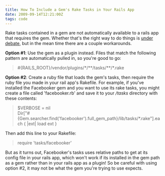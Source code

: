 ```yaml
---
title: How To Include a Gem's Rake Tasks in Your Rails App
date: 2009-09-14T12:21:00Z
tags: code
---
```

Rake tasks contained in a gem are not automatically available to a rails app that requires the gem. Whether that's the right way to do things is [under debate][1], but in the mean time there are a couple workarounds.

**Option #1**: Use the gem as a plugin instead. Files that match the following pattern are automatically pulled in, so you're good to go:

> <div>
>   <p>
>     #{RAILS_ROOT}/vendor/plugins/*/**/tasks/**/*.rake
>   </p>
> </div>

**Option #2**: Create a ruby file that loads the gem's tasks, then require the ruby file you made in your rail app's Rakefile. For example, if you've installed the Facebooker gem and you want to use its rake tasks, you might create a file called 'facebooker.rb' and save it to your *<railsapproot>/tasks* directory with these contents:

> <div>
>   <p>
>     $VERBOSE = nil<br />Dir["#{Gem.searcher.find('facebooker').full_gem_path}/lib/tasks/*.rake"].each { |ext| load ext }
>   </p>
> </div>

Then add this line to your Rakefile:

> <div>
>   <p>
>     require 'tasks/facebooker'
>   </p>
> </div>

But as it turns out, Facebooker's tasks uses relative paths to get at its config file in your rails app, which won't work if its installed in the gem path as a gem rather than in your rails app as a plugin! So be careful with using option #2, it may not be what the gem you're trying to use expects.

 [1]: https://rails.lighthouseapp.com/projects/8994/tickets/59
